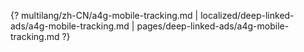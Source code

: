 {? multilang/zh-CN/a4g-mobile-tracking.md | localized/deep-linked-ads/a4g-mobile-tracking.md | pages/deep-linked-ads/a4g-mobile-tracking.md ?}
